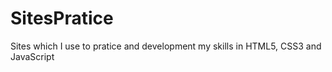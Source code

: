 # SitesPratice
Sites which I use to pratice and development my skills in HTML5, CSS3 and JavaScript
